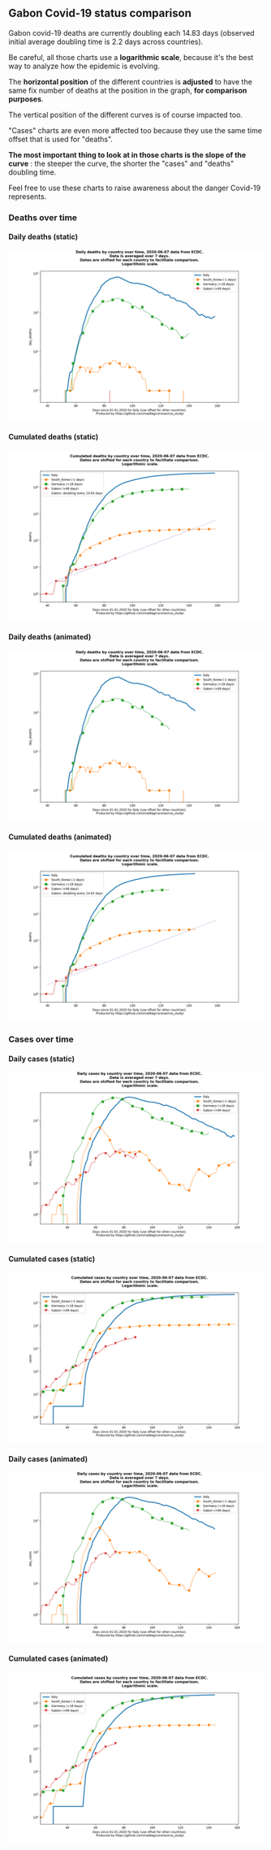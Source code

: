## Gabon Covid-19 status comparison 

Gabon covid-19 deaths are currently doubling each 14.83 days (observed initial average doubling time is 2.2 days across countries).



Be careful, all those charts use a **logarithmic scale**, because it's the best way to analyze how the epidemic is evolving.
 
The **horizontal position** of the different countries is **adjusted** to have the same fix number of deaths at the position in the graph, **for comparison purposes**.

The vertical position of the different curves is of course impacted too.

"Cases" charts are even more affected too because they use the same time offset that is used for "deaths".

**The most important thing to look at in those charts is the slope of the curve** : the steeper the curve, the shorter the "cases" and "deaths" doubling time.

Feel free to use these charts to raise awareness about the danger Covid-19 represents. 


 
### Deaths over time
 
#### Daily deaths (static)
![Gabon covid-19 daily deaths static chart](https://raw.githubusercontent.com/madlag/coronavirus_study/master/notebooks/graphs/2020-06-07/countries/Gabon/2020-06-07_Gabon_day_deaths.png "Gabon covid-19 day_deaths static chart")   
 
#### Cumulated deaths (static)
![Gabon covid-19 cumulated deaths static chart](https://raw.githubusercontent.com/madlag/coronavirus_study/master/notebooks/graphs/2020-06-07/countries/Gabon/2020-06-07_Gabon_deaths.png "Gabon covid-19 deaths static chart")   
 
#### Daily deaths (animated)
![Gabon covid-19 daily deaths animated chart](https://raw.githubusercontent.com/madlag/coronavirus_study/master/notebooks/graphs/2020-06-07/countries/Gabon/2020-06-07_Gabon_day_deaths.gif "Gabon covid-19 day_deaths animated chart")   
 
#### Cumulated deaths (animated)
![Gabon covid-19 cumulated deaths animated chart](https://raw.githubusercontent.com/madlag/coronavirus_study/master/notebooks/graphs/2020-06-07/countries/Gabon/2020-06-07_Gabon_deaths.gif "Gabon covid-19 deaths animated chart")   

 
### Cases over time
 
#### Daily cases (static)
![Gabon covid-19 daily cases static chart](https://raw.githubusercontent.com/madlag/coronavirus_study/master/notebooks/graphs/2020-06-07/countries/Gabon/2020-06-07_Gabon_day_cases.png "Gabon covid-19 day_cases static chart")   
 
#### Cumulated cases (static)
![Gabon covid-19 cumulated cases static chart](https://raw.githubusercontent.com/madlag/coronavirus_study/master/notebooks/graphs/2020-06-07/countries/Gabon/2020-06-07_Gabon_cases.png "Gabon covid-19 cases static chart")   
 
#### Daily cases (animated)
![Gabon covid-19 daily cases animated chart](https://raw.githubusercontent.com/madlag/coronavirus_study/master/notebooks/graphs/2020-06-07/countries/Gabon/2020-06-07_Gabon_day_cases.gif "Gabon covid-19 day_cases animated chart")   
 
#### Cumulated cases (animated)
![Gabon covid-19 cumulated cases animated chart](https://raw.githubusercontent.com/madlag/coronavirus_study/master/notebooks/graphs/2020-06-07/countries/Gabon/2020-06-07_Gabon_cases.gif "Gabon covid-19 cases animated chart")   

